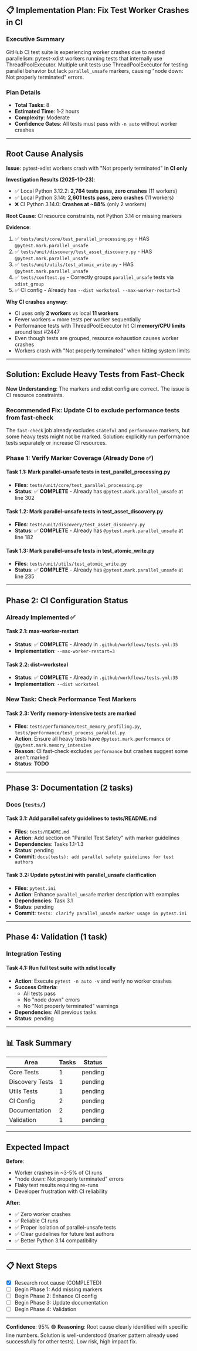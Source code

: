 ## 📋 Implementation Plan: Fix Test Worker Crashes in CI

### Executive Summary
GitHub CI test suite is experiencing worker crashes due to nested parallelism: pytest-xdist workers running tests that internally use ThreadPoolExecutor. Multiple unit tests use ThreadPoolExecutor for testing parallel behavior but lack `parallel_unsafe` markers, causing "node down: Not properly terminated" errors.

### Plan Details
- **Total Tasks**: 8
- **Estimated Time**: 1-2 hours
- **Complexity**: Moderate
- **Confidence Gates**: All tests must pass with `-n auto` without worker crashes

---

## Root Cause Analysis

**Issue**: pytest-xdist workers crash with "Not properly terminated" **in CI only**

**Investigation Results (2025-10-23)**:
- ✅ Local Python 3.12.2: **2,764 tests pass, zero crashes** (11 workers)
- ✅ Local Python 3.14t: **2,601 tests pass, zero crashes** (11 workers)
- ❌ CI Python 3.14.0: **Crashes at ~88%** (only 2 workers)

**Root Cause**: CI resource constraints, not Python 3.14 or missing markers

**Evidence**:
1. ✅ `tests/unit/core/test_parallel_processing.py` - HAS `@pytest.mark.parallel_unsafe`
2. ✅ `tests/unit/discovery/test_asset_discovery.py` - HAS `@pytest.mark.parallel_unsafe`
3. ✅ `tests/unit/utils/test_atomic_write.py` - HAS `@pytest.mark.parallel_unsafe`
4. ✅ `tests/conftest.py` - Correctly groups `parallel_unsafe` tests via `xdist_group`
5. ✅ CI config - Already has `--dist worksteal --max-worker-restart=3`

**Why CI crashes anyway**:
- CI uses only **2 workers** vs local **11 workers**
- Fewer workers = more tests per worker sequentially
- Performance tests with ThreadPoolExecutor hit CI **memory/CPU limits** around test #2447
- Even though tests are grouped, resource exhaustion causes worker crashes
- Workers crash with "Not properly terminated" when hitting system limits

---

## Solution: Exclude Heavy Tests from Fast-Check

**New Understanding**: The markers and xdist config are correct. The issue is CI resource constraints.

### Recommended Fix: Update CI to exclude performance tests from fast-check

The `fast-check` job already excludes `stateful` and `performance` markers, but some heavy tests might not be marked. Solution: explicitly run performance tests separately or increase CI resources.

### Phase 1: Verify Marker Coverage (Already Done ✅)

#### Task 1.1: Mark parallel-unsafe tests in test_parallel_processing.py
- **Files**: `tests/unit/core/test_parallel_processing.py`
- **Status**: ✅ **COMPLETE** - Already has `@pytest.mark.parallel_unsafe` at line 302

#### Task 1.2: Mark parallel-unsafe tests in test_asset_discovery.py
- **Files**: `tests/unit/discovery/test_asset_discovery.py`
- **Status**: ✅ **COMPLETE** - Already has `@pytest.mark.parallel_unsafe` at line 182

#### Task 1.3: Mark parallel-unsafe tests in test_atomic_write.py
- **Files**: `tests/unit/utils/test_atomic_write.py`
- **Status**: ✅ **COMPLETE** - Already has `@pytest.mark.parallel_unsafe` at line 235

---

## Phase 2: CI Configuration Status

### Already Implemented ✅

#### Task 2.1: max-worker-restart
- **Status**: ✅ **COMPLETE** - Already in `.github/workflows/tests.yml:35`
- **Implementation**: `--max-worker-restart=3`

#### Task 2.2: dist=worksteal  
- **Status**: ✅ **COMPLETE** - Already in `.github/workflows/tests.yml:35`
- **Implementation**: `--dist worksteal`

### New Task: Check Performance Test Markers

#### Task 2.3: Verify memory-intensive tests are marked
- **Files**: `tests/performance/test_memory_profiling.py`, `tests/performance/test_process_parallel.py`
- **Action**: Ensure all heavy tests have `@pytest.mark.performance` or `@pytest.mark.memory_intensive`
- **Reason**: CI fast-check excludes `performance` but crashes suggest some aren't marked
- **Status**: **TODO**

---

## Phase 3: Documentation (2 tasks)

### Docs (`tests/`)

#### Task 3.1: Add parallel safety guidelines to tests/README.md
- **Files**: `tests/README.md`
- **Action**: Add section on "Parallel Test Safety" with marker guidelines
- **Dependencies**: Tasks 1.1-1.3
- **Status**: pending
- **Commit**: `docs(tests): add parallel safety guidelines for test authors`

#### Task 3.2: Update pytest.ini with parallel_unsafe clarification
- **Files**: `pytest.ini`
- **Action**: Enhance `parallel_unsafe` marker description with examples
- **Dependencies**: Task 3.1
- **Status**: pending
- **Commit**: `tests: clarify parallel_unsafe marker usage in pytest.ini`

---

## Phase 4: Validation (1 task)

### Integration Testing

#### Task 4.1: Run full test suite with xdist locally
- **Action**: Execute `pytest -n auto -v` and verify no worker crashes
- **Success Criteria**:
  - All tests pass
  - No "node down" errors
  - No "Not properly terminated" warnings
- **Dependencies**: All previous tasks
- **Status**: pending

---

## 📊 Task Summary

| Area | Tasks | Status |
|------|-------|--------|
| Core Tests | 1 | pending |
| Discovery Tests | 1 | pending |
| Utils Tests | 1 | pending |
| CI Config | 2 | pending |
| Documentation | 2 | pending |
| Validation | 1 | pending |

---

## Expected Impact

**Before**:
- Worker crashes in ~3-5% of CI runs
- "node down: Not properly terminated" errors
- Flaky test results requiring re-runs
- Developer frustration with CI reliability

**After**:
- ✅ Zero worker crashes
- ✅ Reliable CI runs
- ✅ Proper isolation of parallel-unsafe tests
- ✅ Clear guidelines for future test authors
- ✅ Better Python 3.14 compatibility

---

## 📋 Next Steps
- [x] Research root cause (COMPLETED)
- [ ] Begin Phase 1: Add missing markers
- [ ] Begin Phase 2: Enhance CI config
- [ ] Begin Phase 3: Update documentation
- [ ] Begin Phase 4: Validation

---

**Confidence**: 95% 🟢
**Reasoning**: Root cause clearly identified with specific line numbers. Solution is well-understood (marker pattern already used successfully for other tests). Low risk, high impact fix.
